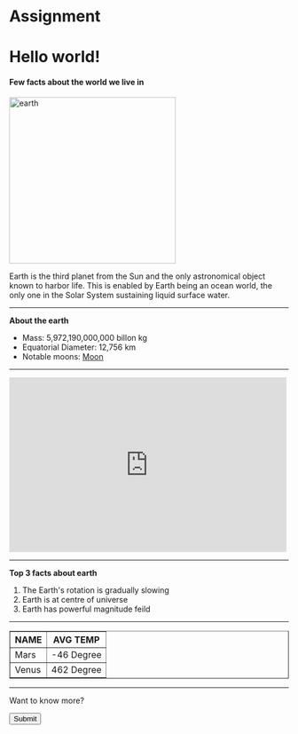 # Assignment
<!DOCTYPE html>
<html lang="en">

<head>
    <meta charset="UTF-8">
    <meta name="viewport" content="width=device-width, initial-scale=1.0">
    <title>Assignment
    </title>
</head>

<body>
    <h1>Hello world!</h1>
    <h4>Few facts about the world we live in</h4>
    <img src="https://www.thoughtco.com/thmb/-MGhxw3ApgL3B7_4PH7Yqm1OteQ=/3000x0/filters:no_upscale():max_bytes(150000):strip_icc()/EarthFromApollo17-58b849523df78c060e68ca36.jpg"
        alt="earth" width="300">
    <p>Earth is the third planet from the Sun and the only astronomical object known to harbor life. This is enabled by
        Earth being an ocean world, the only one in the Solar System sustaining liquid surface water. </p>
    <hr>
    <p><strong>About the earth</strong></p>
    <ul>
        <li>Mass: 5,972,190,000,000 billon kg</li>
        <li>Equatorial Diameter: 12,756 km</li>
        <li>Notable moons: <a href="https://science.nasa.gov/moon/">Moon</a></li>
    </ul>
    <hr>
    <iframe width="500" height="315" src="https://www.youtube.com/embed/I753-8PIjd0?si=3szIDvc5H5cFXfZm"
        title="YouTube video player" frameborder="0"
        allow="accelerometer; autoplay; clipboard-write; encrypted-media; gyroscope; picture-in-picture; web-share"
        referrerpolicy="strict-origin-when-cross-origin" allowfullscreen></iframe>
        <hr>
        <p><strong>Top 3 facts about earth</strong></p>
        <ol>
            <li>The Earth's rotation is gradually slowing</li>
            <li>Earth is at centre of universe</li>
            <li>Earth has powerful magnitude feild</li>
        </ol>
        <hr>
       <table border="">
        <thead>
            <tr>
            <th>NAME</th>
            <th>AVG TEMP</th>
            </tr>
        </thead>
        <tbody>
            <tr>
                <td>Mars</td>
                <td>-46 Degree</td>
            </tr>
            <tr>
                <td>Venus</td>
                <td>462 Degree</td>
            </tr>
        </tbody>
       </table>
       <hr>
       <form action="https://www.space.com/">
        <p>Want to know more?</p>
      <input type="submit">
</form>

</body>

</html>

